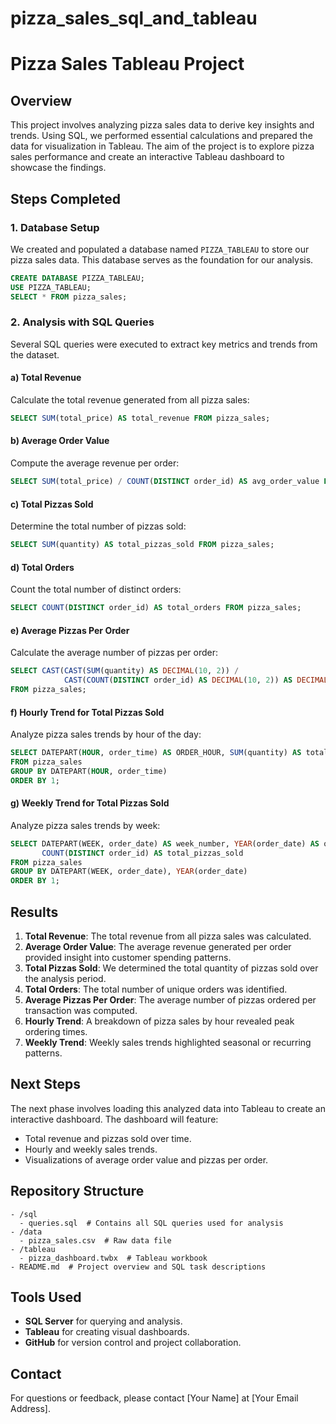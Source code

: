 # pizza_sales_sql_and_tableau
 
# Pizza Sales Tableau Project

## Overview
This project involves analyzing pizza sales data to derive key insights and trends. Using SQL, we performed essential calculations and prepared the data for visualization in Tableau. The aim of the project is to explore pizza sales performance and create an interactive Tableau dashboard to showcase the findings.

## Steps Completed

### 1. Database Setup
We created and populated a database named `PIZZA_TABLEAU` to store our pizza sales data. This database serves as the foundation for our analysis.

```sql
CREATE DATABASE PIZZA_TABLEAU;
USE PIZZA_TABLEAU;
SELECT * FROM pizza_sales;
```

### 2. Analysis with SQL Queries
Several SQL queries were executed to extract key metrics and trends from the dataset.

#### a) Total Revenue
Calculate the total revenue generated from all pizza sales:
```sql
SELECT SUM(total_price) AS total_revenue FROM pizza_sales;
```

#### b) Average Order Value
Compute the average revenue per order:
```sql
SELECT SUM(total_price) / COUNT(DISTINCT order_id) AS avg_order_value FROM pizza_sales;
```

#### c) Total Pizzas Sold
Determine the total number of pizzas sold:
```sql
SELECT SUM(quantity) AS total_pizzas_sold FROM pizza_sales;
```

#### d) Total Orders
Count the total number of distinct orders:
```sql
SELECT COUNT(DISTINCT order_id) AS total_orders FROM pizza_sales;
```

#### e) Average Pizzas Per Order
Calculate the average number of pizzas per order:
```sql
SELECT CAST(CAST(SUM(quantity) AS DECIMAL(10, 2)) /
            CAST(COUNT(DISTINCT order_id) AS DECIMAL(10, 2)) AS DECIMAL(10, 2)) AS average_pizzas_per_order
FROM pizza_sales;
```

#### f) Hourly Trend for Total Pizzas Sold
Analyze pizza sales trends by hour of the day:
```sql
SELECT DATEPART(HOUR, order_time) AS ORDER_HOUR, SUM(quantity) AS total_pizzas_sold
FROM pizza_sales
GROUP BY DATEPART(HOUR, order_time)
ORDER BY 1;
```

#### g) Weekly Trend for Total Pizzas Sold
Analyze pizza sales trends by week:
```sql
SELECT DATEPART(WEEK, order_date) AS week_number, YEAR(order_date) AS order_year,
       COUNT(DISTINCT order_id) AS total_pizzas_sold
FROM pizza_sales
GROUP BY DATEPART(WEEK, order_date), YEAR(order_date)
ORDER BY 1;
```

## Results
1. **Total Revenue**: The total revenue from all pizza sales was calculated.
2. **Average Order Value**: The average revenue generated per order provided insight into customer spending patterns.
3. **Total Pizzas Sold**: We determined the total quantity of pizzas sold over the analysis period.
4. **Total Orders**: The total number of unique orders was identified.
5. **Average Pizzas Per Order**: The average number of pizzas ordered per transaction was computed.
6. **Hourly Trend**: A breakdown of pizza sales by hour revealed peak ordering times.
7. **Weekly Trend**: Weekly sales trends highlighted seasonal or recurring patterns.

## Next Steps
The next phase involves loading this analyzed data into Tableau to create an interactive dashboard. The dashboard will feature:
- Total revenue and pizzas sold over time.
- Hourly and weekly sales trends.
- Visualizations of average order value and pizzas per order.

## Repository Structure
```
- /sql
  - queries.sql  # Contains all SQL queries used for analysis
- /data
  - pizza_sales.csv  # Raw data file
- /tableau
  - pizza_dashboard.twbx  # Tableau workbook
- README.md  # Project overview and SQL task descriptions
```

## Tools Used
- **SQL Server** for querying and analysis.
- **Tableau** for creating visual dashboards.
- **GitHub** for version control and project collaboration.

## Contact
For questions or feedback, please contact [Your Name] at [Your Email Address].

